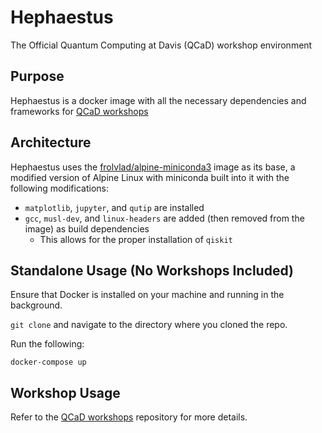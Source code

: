 # Hephaestus

The Official Quantum Computing at Davis (QCaD) workshop environment

## Purpose

Hephaestus is a docker image with all the necessary dependencies and frameworks for [QCaD workshops](https://github.com/Quantum-Computing-at-Davis/Workshops)

## Architecture

Hephaestus uses the [frolvlad/alpine-miniconda3](https://hub.docker.com/r/frolvlad/alpine-miniconda3/) image as its base, a modified version of Alpine Linux with miniconda built into it with the following modifications:

* `matplotlib`, `jupyter`, and `qutip` are installed
* `gcc`, `musl-dev`, and `linux-headers` are added (then removed from the image) as build dependencies
  * This allows for the proper installation of `qiskit`

## Standalone Usage (No Workshops Included)

Ensure that Docker is installed on your machine and running in the background.

`git clone` and navigate to the directory where you cloned the repo.

Run the following:

```
docker-compose up
```

## Workshop Usage

Refer to the [QCaD workshops](https://github.com/Quantum-Computing-at-Davis/Workshops) repository for more details.
